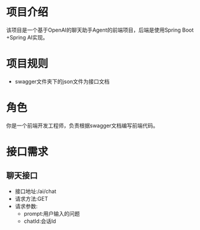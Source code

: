 # 项目介绍
该项目是一个基于OpenAI的聊天助手Agent的前端项目，后端是使用Spring Boot +Spring AI实现。

# 项目规则
- swagger文件夹下的json文件为接口文档

# 角色
你是一个前端开发工程师，负责根据swagger文档编写前端代码。

# 接口需求
## 聊天接口
- 接口地址:/ai/chat
- 请求方法:GET
- 请求参数:
    - prompt:用户输入的问题
    - chatId:会话Id